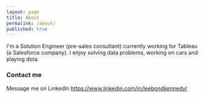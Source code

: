 ```yaml
---
layout: page
title: About
permalink: /about/
published: true
---
```


I'm a Solution Engineer (pre-sales consultant) currently working for Tableau (a Salesforce company). I enjoy solving data problems, working on cars and playing dota.

### Contact me
Message me on LinkedIn https://www.linkedin.com/in/leebondkennedy/

